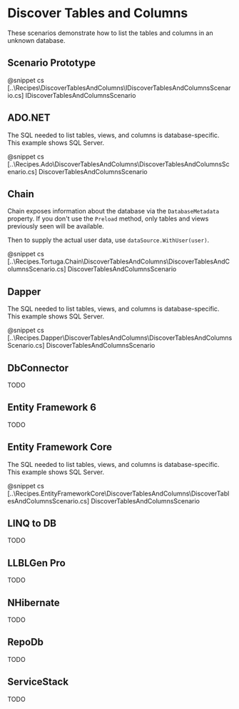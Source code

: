 ﻿# Discover Tables and Columns

These scenarios demonstrate how to list the tables and columns in an unknown database. 

## Scenario Prototype

@snippet cs [..\Recipes\DiscoverTablesAndColumns\IDiscoverTablesAndColumnsScenario.cs] IDiscoverTablesAndColumnsScenario

## ADO.NET

The SQL needed to list tables, views, and columns is database-specific. This example shows SQL Server.

@snippet cs [..\Recipes.Ado\DiscoverTablesAndColumns\DiscoverTablesAndColumnsScenario.cs] DiscoverTablesAndColumnsScenario

## Chain

Chain exposes information about the database via the `DatabaseMetadata` property. If you don't use the `Preload` method, only tables and views previously seen will be available.

Then to supply the actual user data, use `dataSource.WithUser(user)`.

@snippet cs [..\Recipes.Tortuga.Chain\DiscoverTablesAndColumns\DiscoverTablesAndColumnsScenario.cs] DiscoverTablesAndColumnsScenario

## Dapper

The SQL needed to list tables, views, and columns is database-specific. This example shows SQL Server.

@snippet cs [..\Recipes.Dapper\DiscoverTablesAndColumns\DiscoverTablesAndColumnsScenario.cs] DiscoverTablesAndColumnsScenario

## DbConnector

TODO

## Entity Framework 6

TODO

## Entity Framework Core

The SQL needed to list tables, views, and columns is database-specific. This example shows SQL Server.

@snippet cs [..\Recipes.EntityFrameworkCore\DiscoverTablesAndColumns\DiscoverTablesAndColumnsScenario.cs] DiscoverTablesAndColumnsScenario

## LINQ to DB

TODO

## LLBLGen Pro 

TODO

## NHibernate

TODO

## RepoDb

TODO

## ServiceStack

TODO
